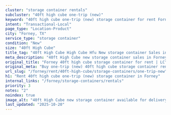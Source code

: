 ```yaml
---
cluster: "storage container rentals"
subcluster: "40ft high cube one-trip (new)"
keyword: "40ft high cube one-trip (new) storage container for rent Forney, TX"
intent: "Transactional-Local"
page_type: "Location-Product"
city: "Forney, TX"
service_type: "storage container"
condition: "New"
size: "40ft High Cube"
title_tag: "40ft High Cube High Cube Hfu New storage container Sales in Forney | LC Container"
meta_description: "40ft High Cube new storage container sales in Forney. High cube containers with extra height. Fast delivery, competitive pricing. Serving storage containers area. Quote ID: TAB. Call (214) 524-4168 for your free quote today."
original_title: "Forney 40ft high cube storage container for rent | LC"
original_meta: "Buy one-trip (new) 40ft high cube storage container rent with local delivery in Forney, TX. LC Container — local Since 2003. Request a fast quote today."
url_slug: "/forney/rent/40ft-high-cube/storage-containers/one-trip-new"
h1: "Rent 40ft high cube one-trip (new) storage container in Forney"
internal_links: "/forney/storage-containers/rentals"
priority: 3
notes: "2"
noindex: true
image_alt: "40ft High Cube new storage container available for delivery in Forney"
last_updated: "2025-10-20"
---
```


<!-- TODO: Add unique city/inventory copy, images, and internal links here. -->
